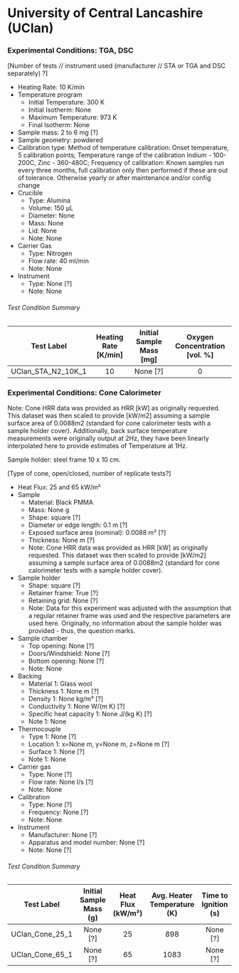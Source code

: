# University of Central Lancashire (UClan)

### Experimental Conditions: TGA, DSC
[Number of tests // instrument used (manufacturer // STA or TGA and DSC separately) ?]

* Heating Rate: 10 K/min
* Temperature program
  - Initial Temperature: 300 K
  - Initial Isotherm: None
  - Maximum Temperature: 973 K
  - Final Isotherm: None
* Sample mass: 2 to 6 mg [?]
* Sample geometry: powdered
* Calibration type: Method of temperature calibration: Onset temperature, 5 calibration points; Temperature range of the calibration Indium - 100-200C, Zinc - 360-480C; Frequency of calibration: Known samples run every three months, full calibration only then performed if these are out of tolerance. Otherwise yearly or after maintenance and/or config change
* Crucible
  - Type: Alumina
  - Volume: 150 µL
  - Diameter: None
  - Mass: None
  - Lid: None
  - Note: None
* Carrier Gas
  - Type: Nitrogen
  - Flow rate: 40 ml/min
  - Note: None
* Instrument
  - Type: None [?]
  - Note: None

###### Test Condition Summary

| Test Label | Heating Rate [K/min] | Initial Sample Mass [mg] | Oxygen Concentration [vol. %] |
|:------:|:------:|:------:|:------:|
| UClan_STA_N2_10K_1 | 10 | None [?] | 0 |



### Experimental Conditions: Cone Calorimeter
Note: Cone HRR data was provided as HRR [kW] as originally requested. This dataset was then scaled to provide [kW/m2] assuming a sample surface area of 0.0088m2 (standard for cone calorimeter tests with a sample holder cover).
Additionally, back surface temperature measurements were originally output at 2Hz, they have been linearly interpolated here to provide estimates of Temperature at 1Hz.

Sample holder: steel frame 10 x 10 cm.

[Type of cone, open/closed, number of replicate tests?]



* Heat Flux: 25 and 65 kW/m²
* Sample
  - Material: Black PMMA
  - Mass: None g
  - Shape: square [?]
  - Diameter or edge length: 0.1 m [?]
  - Exposed surface area (nominal): 0.0088 m² [?]
  - Thickness: None m [?]
  - Note: Cone HRR data was provided as HRR [kW] as originally requested. This dataset was then scaled to provide [kW/m2] assuming a sample surface area of 0.0088m2 (standard for cone calorimeter tests with a sample holder cover).
* Sample holder
  - Shape: square [?]
  - Retainer frame: True [?]
  - Retaining grid: None [?]
  - Note: Data for this experiment was adjusted with the assumption that a regular retainer frame was used and the respective parameters are used here. Originally, no information about the sample holder was provided - thus, the question marks.
* Sample chamber
  - Top opening: None [?]
  - Doors/Windshield: None [?]
  - Bottom opening: None [?]
  - Note: None
* Backing
  - Material 1: Glass wool
  - Thickness 1: None m [?]
  - Density 1: None kg/m³ [?]
  - Conductivity 1: None W/(m K) [?]
  - Specific heat capacity 1: None J/(kg K) [?]
  - Note 1: None
* Thermocouple
  - Type 1: None [?]
  - Location 1: x=None m, y=None m, z=None m [?]
  - Surface 1: None [?]
  - Note 1: None
* Carrier gas
  - Type: None [?]
  - Flow rate: None l/s [?]
  - Note: None
* Calibration
  - Type: None [?]
  - Frequency: None [?]
  - Note: None
* Instrument
  - Manufacturer: None [?]
  - Apparatus and model number: None [?]
  - Note: None [?]

###### Test Condition Summary

| Test Label | Initial Sample Mass (g) | Heat Flux (kW/m²) | Avg. Heater Temperature (K) | Time to Ignition (s) |
|:------:|:------:|:------:|:------:|:------:|
| UClan_Cone_25_1 | None [?] | 25 |  898 | None [?] |
| UClan_Cone_65_1 | None [?] | 65 | 1083 | None [?] |

